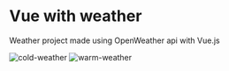 # Vue with weather

Weather project made using OpenWeather api with Vue.js

![cold-weather](https://user-images.githubusercontent.com/36512716/175110837-003c4a7b-4713-4b67-9358-ecee9a087278.png)
![warm-weather](https://user-images.githubusercontent.com/36512716/175110849-72277c69-02a2-4541-8735-77ebd4dad61e.png)
